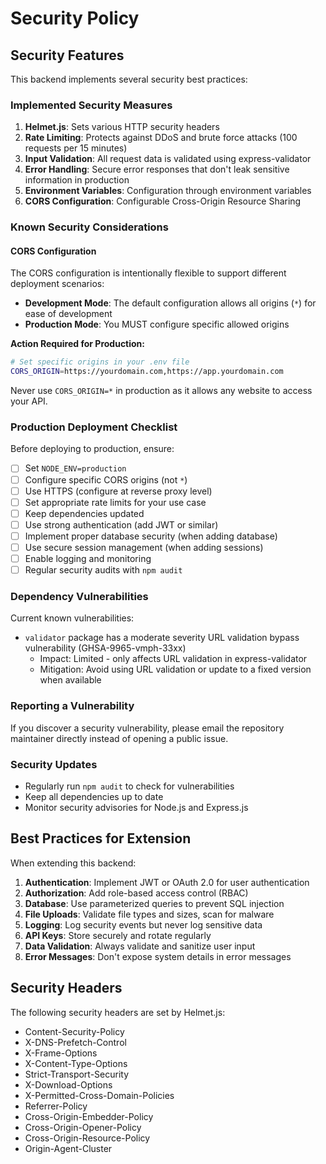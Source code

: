 # Security Policy

## Security Features

This backend implements several security best practices:

### Implemented Security Measures

1. **Helmet.js**: Sets various HTTP security headers
2. **Rate Limiting**: Protects against DDoS and brute force attacks (100 requests per 15 minutes)
3. **Input Validation**: All request data is validated using express-validator
4. **Error Handling**: Secure error responses that don't leak sensitive information in production
5. **Environment Variables**: Configuration through environment variables
6. **CORS Configuration**: Configurable Cross-Origin Resource Sharing

### Known Security Considerations

#### CORS Configuration

The CORS configuration is intentionally flexible to support different deployment scenarios:

- **Development Mode**: The default configuration allows all origins (`*`) for ease of development
- **Production Mode**: You MUST configure specific allowed origins

**Action Required for Production:**
```bash
# Set specific origins in your .env file
CORS_ORIGIN=https://yourdomain.com,https://app.yourdomain.com
```

Never use `CORS_ORIGIN=*` in production as it allows any website to access your API.

### Production Deployment Checklist

Before deploying to production, ensure:

- [ ] Set `NODE_ENV=production`
- [ ] Configure specific CORS origins (not `*`)
- [ ] Use HTTPS (configure at reverse proxy level)
- [ ] Set appropriate rate limits for your use case
- [ ] Keep dependencies updated
- [ ] Use strong authentication (add JWT or similar)
- [ ] Implement proper database security (when adding database)
- [ ] Use secure session management (when adding sessions)
- [ ] Enable logging and monitoring
- [ ] Regular security audits with `npm audit`

### Dependency Vulnerabilities

Current known vulnerabilities:
- `validator` package has a moderate severity URL validation bypass vulnerability (GHSA-9965-vmph-33xx)
  - Impact: Limited - only affects URL validation in express-validator
  - Mitigation: Avoid using URL validation or update to a fixed version when available

### Reporting a Vulnerability

If you discover a security vulnerability, please email the repository maintainer directly instead of opening a public issue.

### Security Updates

- Regularly run `npm audit` to check for vulnerabilities
- Keep all dependencies up to date
- Monitor security advisories for Node.js and Express.js

## Best Practices for Extension

When extending this backend:

1. **Authentication**: Implement JWT or OAuth 2.0 for user authentication
2. **Authorization**: Add role-based access control (RBAC)
3. **Database**: Use parameterized queries to prevent SQL injection
4. **File Uploads**: Validate file types and sizes, scan for malware
5. **Logging**: Log security events but never log sensitive data
6. **API Keys**: Store securely and rotate regularly
7. **Data Validation**: Always validate and sanitize user input
8. **Error Messages**: Don't expose system details in error messages

## Security Headers

The following security headers are set by Helmet.js:

- Content-Security-Policy
- X-DNS-Prefetch-Control
- X-Frame-Options
- X-Content-Type-Options
- Strict-Transport-Security
- X-Download-Options
- X-Permitted-Cross-Domain-Policies
- Referrer-Policy
- Cross-Origin-Embedder-Policy
- Cross-Origin-Opener-Policy
- Cross-Origin-Resource-Policy
- Origin-Agent-Cluster
